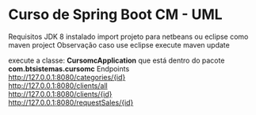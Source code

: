 <h1>Curso de Spring Boot CM - UML</h1>
Requisitos
JDK 8 instalado
import projeto para netbeans ou eclipse como maven project
Observação caso use eclipse execute maven update

execute a classe:
<strong>CursomcApplication</strong> que está dentro do pacote <strong>com.btsistemas.cursomc</strong>
Endpoints<br>
http://127.0.0.1:8080/categories/{id}<br>
http://127.0.0.1:8080/clients/all<br>
http://127.0.0.1:8080/clients/{id}<br>
http://127.0.0.1:8080/requestSales/{id}
